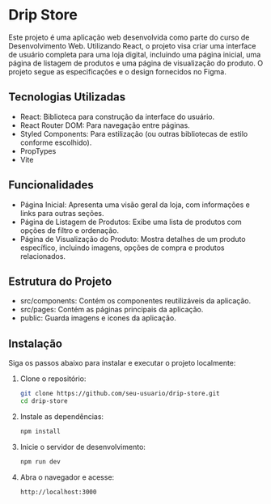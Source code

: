# Drip Store

Este projeto é uma aplicação web desenvolvida como parte do curso de Desenvolvimento Web. Utilizando React, o projeto visa criar uma interface de usuário completa para uma loja digital, incluindo uma página inicial, uma página de listagem de produtos e uma página de visualização do produto. O projeto segue as especificações e o design fornecidos no Figma.

## Tecnologias Utilizadas

- React: Biblioteca para construção da interface do usuário.
- React Router DOM: Para navegação entre páginas.
- Styled Components: Para estilização (ou outras bibliotecas de estilo conforme escolhido).
- PropTypes
- Vite

## Funcionalidades

- Página Inicial: Apresenta uma visão geral da loja, com informações e links para outras seções.
- Página de Listagem de Produtos: Exibe uma lista de produtos com opções de filtro e ordenação.
- Página de Visualização do Produto: Mostra detalhes de um produto específico, incluindo imagens, opções de compra e produtos relacionados.

## Estrutura do Projeto

- src/components: Contém os componentes reutilizáveis da aplicação.
- src/pages: Contém as páginas principais da aplicação.
- public: Guarda imagens e icones da aplicação.
  

## Instalação

Siga os passos abaixo para instalar e executar o projeto localmente:

1. Clone o repositório:
   ```bash
   git clone https://github.com/seu-usuario/drip-store.git
   cd drip-store

2. Instale as dependências:
   ```bash
   npm install
   
3. Inicie o servidor de desenvolvimento:
   ```bash
   npm run dev

4. Abra o navegador e acesse:
   ```bash
   http://localhost:3000

